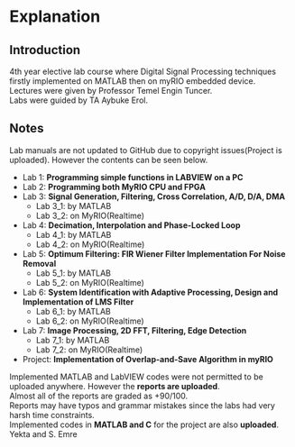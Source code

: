 # Explanation
## Introduction
4th year elective lab course where Digital Signal Processing techniques firstly implemented on MATLAB then on myRIO embedded device. \
Lectures were given by Professor Temel Engin Tuncer. \
Labs were guided by TA Aybuke Erol. 
## Notes
Lab manuals are not updated to GitHub due to copyright issues(Project is uploaded). However the contents can be seen below. 

* Lab 1: **Programming simple functions in LABVIEW on a PC**
* Lab 2: **Programming both MyRIO CPU and FPGA**
* Lab 3: **Signal Generation, Filtering, Cross Correlation, A/D, D/A, DMA** 
	* Lab 3_1: by MATLAB 
	* Lab 3_2: on MyRIO(Realtime) 
* Lab 4: **Decimation, Interpolation and Phase-Locked Loop**
	* Lab 4_1: by MATLAB 
	* Lab 4_2: on MyRIO(Realtime) 
* Lab 5: **Optimum Filtering: FIR Wiener Filter Implementation For Noise Removal** 
	* Lab 5_1: by MATLAB
	* Lab 5_2: on MyRIO(Realtime)
* Lab 6: **System Identification with Adaptive Processing, Design and Implementation of LMS Filter** 
	* Lab 6_1: by MATLAB
	* Lab 6_2: on MyRIO(Realtime)
* Lab 7: **Image Processing, 2D FFT, Filtering, Edge Detection** 
	* Lab 7_1: by MATLAB
	* Lab 7_2: on MyRIO(Realtime)
* Project: **Implementation of Overlap-and-Save Algorithm in myRIO**

Implemented MATLAB and LabVIEW codes were not permitted to be uploaded anywhere. However the **reports are uploaded**. \
Almost all of the reports are graded as +90/100. \
Reports may have typos and grammar mistakes since the labs had very harsh time constraints. \
Implemented codes in **MATLAB and C** for the project are also **uploaded**. \
Yekta and S. Emre

